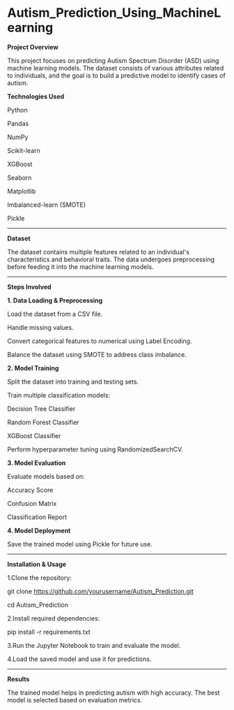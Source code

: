 # Autism_Prediction_Using_MachineLearning

**Project Overview**

This project focuses on predicting Autism Spectrum Disorder (ASD) using machine learning models. The dataset consists of various attributes related to individuals, and the goal is to build a predictive model to identify cases of autism.

**Technologies Used**

Python

Pandas

NumPy

Scikit-learn

XGBoost

Seaborn

Matplotlib

Imbalanced-learn (SMOTE)

Pickle

---

**Dataset**

The dataset contains multiple features related to an individual's characteristics and behavioral traits. The data undergoes preprocessing before feeding it into the machine learning models.

---

**Steps Involved**

**1. Data Loading & Preprocessing**

Load the dataset from a CSV file.

Handle missing values.

Convert categorical features to numerical using Label Encoding.

Balance the dataset using SMOTE to address class imbalance.

**2. Model Training**

Split the dataset into training and testing sets.

Train multiple classification models:

Decision Tree Classifier

Random Forest Classifier

XGBoost Classifier

Perform hyperparameter tuning using RandomizedSearchCV.

**3. Model Evaluation**

Evaluate models based on:

Accuracy Score

Confusion Matrix

Classification Report

**4. Model Deployment**

Save the trained model using Pickle for future use.

---

**Installation & Usage**

1.Clone the repository:

git clone https://github.com/yourusername/Autism_Prediction.git

cd Autism_Prediction

2.Install required dependencies:

pip install -r requirements.txt

3.Run the Jupyter Notebook to train and evaluate the model.

4.Load the saved model and use it for predictions.

---

**Results**

The trained model helps in predicting autism with high accuracy. The best model is selected based on evaluation metrics.
